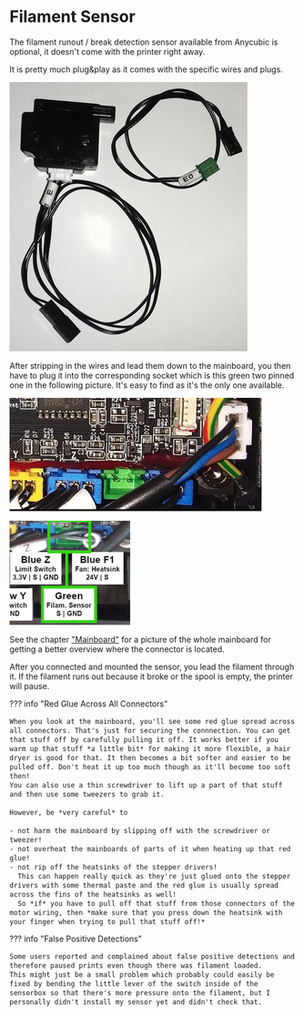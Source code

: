 <link rel=”manifest” href=”docs/manifest.webmanifest”>

# Filament Sensor

The filament runout / break detection sensor available from Anycubic is optional, it doesn't come with the printer right away.  

It is pretty much plug&play as it comes with the specific wires and plugs.   

![Filament runout sensor](../assets/images/fil_sensor_web.jpg)  

After stripping in the wires and lead them down to the mainboard, you then have to plug it into the corresponding socket which is this green two pinned one in the following picture. It's easy to find as it's the only one available.  

![Connector for the filament sensor](../assets/images/filament_sensor_mb-socket_web.jpg)  

![Zoomed connector](../assets/images/fil_sen_connector.png)  

See the chapter ["Mainboard"](mainboard.md#trigorilla-v_306-stock) for a picture of the whole mainboard for getting a better overview where the connector is located.  

After you connected and mounted the sensor, you lead the filament through it. If the filament runs out because it broke or the spool is empty, the printer will pause. 

??? info "Red Glue Across All Connectors"

    When you look at the mainboard, you'll see some red glue spread across all connectors. That's just for securing the connnection. You can get that stuff off by carefully pulling it off. It works better if you warm up that stuff *a little bit* for making it more flexible, a hair dryer is good for that. It then becomes a bit softer and easier to be pulled off. Don't heat it up too much though as it'll become too soft then!  
    You can also use a thin screwdriver to lift up a part of that stuff and then use some tweezers to grab it.    
    
    However, be *very careful* to  
    
    - not harm the mainboard by slipping off with the screwdriver or tweezer!  
    - not overheat the mainboards of parts of it when heating up that red glue!  
    - not rip off the heatsinks of the stepper drivers!  
      This can happen really quick as they're just glued onto the stepper drivers with some thermal paste and the red glue is usually spread across the fins of the heatsinks as well!  
      So *if* you have to pull off that stuff from those connectors of the motor wiring, then *make sure that you press down the heatsink with your finger when trying to pull that stuff off!*  

  
??? info "False Positive Detections" 

    Some users reported and complained about false positive detections and therefore paused prints even though there was filament loaded.  
    This might just be a small problem which probably could easily be fixed by bending the little lever of the switch inside of the sensorbox so that there's more pressure onto the filament, but I personally didn't install my sensor yet and didn't check that.  
    
    

